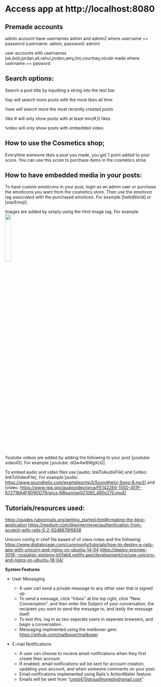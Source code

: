 # Access app at http://localhost:8080


## Premade accounts

admin account have usernames admin and admin2 where username == password (username: admin, password: admin)

user accounts with usernames joe,bob,jordan,ali,rahul,jordon,amy,tim,courtney,nicole made where username == pasword

## Search options:

Search a post title by inputting a string into the text bar.

!top will search more posts with the most likes all time

!new will search more the most recently created posts

!like # will only show posts with at least min(#,1) likes

!video will only show posts with embedded video.


## How to use the Cosmetics shop;
Everytime someone likes a post you made, you get 1 point added to your score.
You can use this score to purchase items in the cosmetics stroe.


## How to have embedded media in your posts:
To have custom emoticons in your post, login as an admin user or purchase the emoticons you want from the cosmetics store.
Then use the emoticon tag associated with the purchased emoticon. 
For example [helloWorld] or [starEmoji].

Images are added by simply using the html image tag.
For example <img src="https://live.staticflickr.com/79/234433736_1b5e1f02cd_z.jpg" width="20%" height="20%"/>

Youtube videos are added by adding the following to your post [youtube: videoID]. 
For example [youtube: dQw4w9WgXcQ].

To embed audio and video files use [audio: linkToAudioFile] and [video: linkToVideoFile]. 
For example [audio: https://www.soundhelix.com/examples/mp3/SoundHelix-Song-8.mp3] and [video: https://www.nps.gov/audiovideo/grca/FE1422E6-155D-451F-67271BA4F8D9DD79/grca-NRsunrise021080_480x270.mp4]




## Tutorials/resources used:
https://guides.rubyonrails.org/getting_started.html#creating-the-blog-application
https://medium.com/@wintermeyer/authentication-from-scratch-with-rails-5-2-92d8676f6836

Unicorn config in chef file based of of class notes and the following:
https://www.digitalocean.com/community/tutorials/how-to-deploy-a-rails-app-with-unicorn-and-nginx-on-ubuntu-14-04
https://deploy-preview-3018--nostalgic-ptolemy-b01ab8.netlify.app/development/ror/use-unicorn-and-nginx-on-ubuntu-18-04/

**System Features**


* User Messaging    
    * A user can send a private message to any other user that is signed up.
    * To send a message, click "Inbox" at the top right, click "New Conversation", and then enter the Subject of your conversation,
        the recipient you want to send the message to, and lastly the message itself.
    * To test this, log in as two seperate users in seperate browsers, and begin a conversation.
    * Messaging implmented using the mailboxer gem: https://github.com/mailboxer/mailboxer



* E-mail Notifications    
    * A user can choose to recieve email notifications when they first create their account.
    * If enabled, email notifications will be sent for account creation, updating your account, and when someone comments on your post.
    * Email notifications implemented using Rails's ActionMailer feature.
    * Emails will be sent from "cmpt470group9noreply@gmail.com"
 



